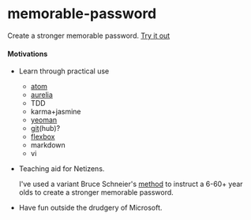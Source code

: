 # memorable-password
Create a stronger memorable password.
[Try it out](http://memorablepassword.com)

#### Motivations

*  Learn through practical use
    - [atom](https://atom.io/)
    - [aurelia](http://aurelia.io/)
    - TDD
    - karma+jasmine
    - [yeoman](http://yeoman.io/)
    - [git](https://git-scm.com/)(hub)?
    - [flexbox](https://css-tricks.com/snippets/css/a-guide-to-flexbox/)
    - markdown
    - vi

*  Teaching aid for Netizens.  

    I've used a variant Bruce Schneier's [method](https://www.schneier.com/blog/archives/2014/03/choosing_secure_1.html) to instruct a 6-60+ year olds to create a stronger memorable password.

*  Have fun outside the  drudgery of Microsoft.
